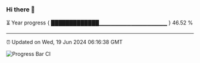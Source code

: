 ### Hi there 👋

⏳ Year progress { █████████████▁▁▁▁▁▁▁▁▁▁▁▁▁▁▁▁▁ } 46.52 %

---

⏰ Updated on Wed, 19 Jun 2024 06:16:38 GMT

![Progress Bar CI](https://github.com/liununu/liununu/workflows/Progress%20Bar%20CI/badge.svg)
